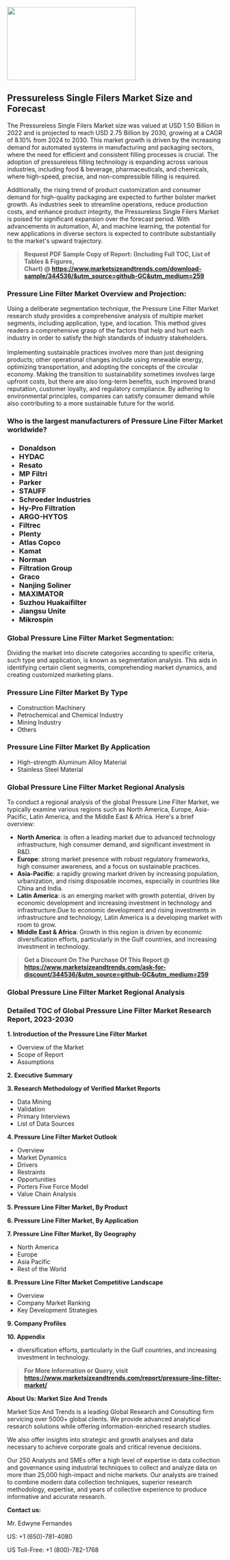 <p><img class="alignnone size-medium wp-image-20088" src="https://ffe5etoiles.com/wp-content/uploads/2024/12/MST1-300x171.png" alt="" width="300" height="171" /></p><h2>Pressureless Single Filers Market Size and Forecast</h2><p>The Pressureless Single Filers Market size was valued at USD 1.50 Billion in 2022 and is projected to reach USD 2.75 Billion by 2030, growing at a CAGR of 8.10% from 2024 to 2030. This market growth is driven by the increasing demand for automated systems in manufacturing and packaging sectors, where the need for efficient and consistent filling processes is crucial. The adoption of pressureless filling technology is expanding across various industries, including food & beverage, pharmaceuticals, and chemicals, where high-speed, precise, and non-compressible filling is required.</p><p>Additionally, the rising trend of product customization and consumer demand for high-quality packaging are expected to further bolster market growth. As industries seek to streamline operations, reduce production costs, and enhance product integrity, the Pressureless Single Filers Market is poised for significant expansion over the forecast period. With advancements in automation, AI, and machine learning, the potential for new applications in diverse sectors is expected to contribute substantially to the market's upward trajectory.</p></p><blockquote id="" class=""><strong>Request PDF Sample Copy of Report: (Including Full TOC, List of Tables &amp; Figures, Chart)&nbsp;@&nbsp;<strong><a href="https://www.marketsizeandtrends.com/download-sample/344536/&utm_source=github-GC&utm_medium=259" target="_blank">https://www.marketsizeandtrends.com/download-sample/344536/&utm_source=github-GC&utm_medium=259</a></strong></strong></blockquote><h3 id="" class="">Pressure Line Filter Market&nbsp;Overview and Projection:</h3><p id="" class="">Using a deliberate segmentation technique, the Pressure Line Filter Market research study provides a comprehensive analysis of multiple market segments, including application, type, and location. This method gives readers a comprehensive grasp of the factors that help and hurt each industry in order to satisfy the high standards of industry stakeholders. <br /> <br />Implementing sustainable practices involves more than just designing products; other operational changes include using renewable energy, optimizing transportation, and adopting the concepts of the circular economy. Making the transition to sustainability sometimes involves large upfront costs, but there are also long-term benefits, such improved brand reputation, customer loyalty, and regulatory compliance. By adhering to environmental principles, companies can satisfy consumer demand while also contributing to a more sustainable future for the world.</p><h3 id="" class="">Who is the largest manufacturers of&nbsp;Pressure Line Filter Market worldwide?</h3><h3 class=""><p><ul><li>Donaldson </li><li> HYDAC </li><li> Resato </li><li> MP Filtri </li><li> Parker </li><li> STAUFF </li><li> Schroeder Industries </li><li> Hy-Pro Filtration </li><li> ARGO-HYTOS </li><li> Filtrec </li><li> Plenty </li><li> Atlas Copco </li><li> Kamat </li><li> Norman </li><li> Filtration Group </li><li> Graco </li><li> Nanjing Soliner </li><li> MAXIMATOR </li><li> Suzhou Huakaifilter </li><li> Jiangsu Unite </li><li> Mikrospin</li></ul></p></h3><h3 id="" class="">Global&nbsp;Pressure Line Filter Market Segmentation:</h3><p id="" class="">Dividing the market into discrete categories according to specific criteria, such type and application, is known as segmentation analysis. This aids in identifying certain client segments, comprehending market dynamics, and creating customized marketing plans.</p><h3 id="" class="">Pressure Line Filter Market&nbsp;By Type</h3><p><p><ul><li>Construction Machinery</li><li> Petrochemical and Chemical Industry</li><li> Mining Industry</li><li> Others</p></li></ul></p></p><h3 id="" class="">Pressure Line Filter Market&nbsp;By Application</h3><p class=""><p><ul><li>High-strength Aluminum Alloy Material</li><li> Stainless Steel Material</li></ul></p></p><h3 id="" class="">Global Pressure Line Filter Market Regional Analysis</h3><p id="" class="">To conduct a regional analysis of the global Pressure Line Filter Market, we typically examine various regions such as North America, Europe, Asia-Pacific, Latin America, and the Middle East &amp; Africa. Here's a brief overview:</p><ul><li><strong>North America</strong>: is often a leading market due to advanced technology infrastructure, high consumer demand, and significant investment in R&amp;D.</li><li><strong>Europe</strong>: strong market presence with robust regulatory frameworks, high consumer awareness, and a focus on sustainable practices.</li><li><strong>Asia-Pacific</strong>: a rapidly growing market driven by increasing population, urbanization, and rising disposable incomes, especially in countries like China and India.</li><li><strong>Latin America</strong>: is an emerging market with growth potential, driven by economic development and increasing investment in technology and infrastructure.Due to economic development and rising investments in infrastructure and technology, Latin America is a developing market with room to grow.</li><li><strong>Middle East &amp; Africa</strong>: Growth in this region is driven by economic diversification efforts, particularly in the Gulf countries, and increasing investment in technology.</li></ul><blockquote id="" class=""><strong>Get a Discount On The Purchase Of This Report @ <strong><a href="https://www.marketsizeandtrends.com/ask-for-discount/344536/&utm_source=github-GC&utm_medium=259" target="_blank">https://www.marketsizeandtrends.com/ask-for-discount/344536/&utm_source=github-GC&utm_medium=259</a></strong></strong></blockquote><h3 id="" class="">Global Pressure Line Filter Market Regional Analysis</h3><h3 id="" class="">Detailed TOC of Global Pressure Line Filter Market Research Report, 2023-2030</h3><p id="" class=""><strong>1. Introduction of the Pressure Line Filter Market</strong></p><ul><li>Overview of the Market</li><li>Scope of Report</li><li>Assumptions</li></ul><p id="" class=""><strong>2. Executive Summary</strong></p><p id="" class=""><strong>3. Research Methodology of Verified Market Reports</strong></p><ul><li>Data Mining</li><li>Validation</li><li>Primary Interviews</li><li>List of Data Sources</li></ul><p id="" class=""><strong>4. Pressure Line Filter Market Outlook</strong></p><ul><li>Overview</li><li>Market Dynamics</li><li>Drivers</li><li>Restraints</li><li>Opportunities</li><li>Porters Five Force Model</li><li>Value Chain Analysis</li></ul><p id="" class=""><strong>5. Pressure Line Filter Market, By Product</strong></p><p id="" class=""><strong>6. Pressure Line Filter Market, By Application</strong></p><p id="" class=""><strong>7. Pressure Line Filter Market, By Geography</strong></p><ul><li>North America</li><li>Europe</li><li>Asia Pacific</li><li>Rest of the World</li></ul><p id="" class=""><strong>8. Pressure Line Filter Market Competitive Landscape</strong></p><ul><li>Overview</li><li>Company Market Ranking</li><li>Key Development Strategies</li></ul><p id="" class=""><strong>9. Company Profiles</strong></p><p id="" class=""><strong>10. Appendix</strong></p><ul><li>diversification efforts, particularly in the Gulf countries, and increasing investment in technology.</li></ul><blockquote id="" class=""><strong>For More Information or Query, visit <strong><strong><a href="https://www.marketsizeandtrends.com/report/pressure-line-filter-market/" target="_blank">https://www.marketsizeandtrends.com/report/pressure-line-filter-market/</a></strong></strong></strong></blockquote><p id="" class=""><strong>About Us: Market Size And Trends</strong></p><p id="" class="">Market Size And Trends is a leading Global Research and Consulting firm servicing over 5000+ global clients. We provide advanced analytical research solutions while offering information-enriched research studies.</p><p id="" class="">We also offer insights into strategic and growth analyses and data necessary to achieve corporate goals and critical revenue decisions.</p><p id="" class="">Our 250 Analysts and SMEs offer a high level of expertise in data collection and governance using industrial techniques to collect and analyze data on more than 25,000 high-impact and niche markets. Our analysts are trained to combine modern data collection techniques, superior research methodology, expertise, and years of collective experience to produce informative and accurate research.</p><p id="" class=""><strong>Contact us:</strong></p><p id="" class="">Mr. Edwyne Fernandes</p><p id="" class="">US: +1 (650)-781-4080</p><p id="" class="">US Toll-Free: +1 (800)-782-1768</p>
